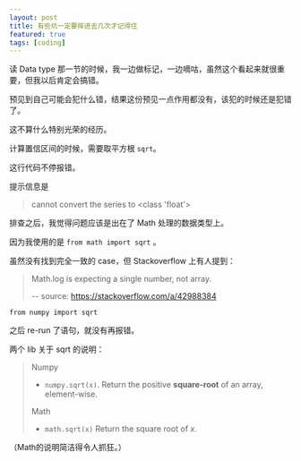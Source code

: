 ```yaml
---
layout: post
title: 有些坑一定要摔进去几次才记得住
featured: true
tags: [coding]
---
```




读 Data type 那一节的时候，我一边做标记，一边嘀咕，虽然这个看起来就很重要，但我以后肯定会搞错。

预见到自己可能会犯什么错，结果这份预见一点作用都没有，该犯的时候还是犯错了。

这不算什么特别光荣的经历。

计算置信区间的时候，需要取平方根 `sqrt`。

这行代码不停报错。

提示信息是

> cannot convert the series to \<class 'float\'>

排查之后，我觉得问题应该是出在了 Math 处理的数据类型上。

因为我使用的是 `from math import sqrt` 。

虽然没有找到完全一致的 case，但 Stackoverflow 上有人提到：

>  Math.log is expecting a single number, not array. 
>
> -- source: https://stackoverflow.com/a/42988384

`from numpy import sqrt` 

之后 re-run 了语句，就没有再报错。

两个 lib 关于 sqrt 的说明：

> Numpy 
>
> - `numpy.sqrt(x)`. Return the positive **square-root** of an array, element-wise. 
>
> Math
>
> - `math.sqrt(x)` Return the square root of *x*. 

（Math的说明简洁得令人抓狂。）